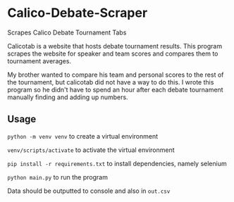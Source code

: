 # Calico-Debate-Scraper
Scrapes Calico Debate Tournament Tabs

Calicotab is a website that hosts debate tournament results. This program scrapes the website for speaker and team scores and compares them to tournament averages. 

My brother wanted to compare his team and personal scores to the rest of the tournament, but calicotab did not have a way to do this. I wrote this program so he didn't have to spend an hour after each debate tournament manually finding and adding up numbers.  

## Usage
`python -m venv venv` to create a virtual environment

`venv/scripts/activate` to activate the virtual environment

`pip install -r requirements.txt` to install dependencies, namely selenium

`python main.py` to run the program

Data should be outputted to console and also in `out.csv`